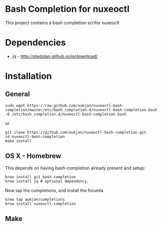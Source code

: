 # Bash Completion for nuxeoctl 

This project contains a bash completion scrifor nuxeoctl

# Dependencies

* jq - http://stedolan.github.io/jq/download/ 

# Installation

## General

```
sudo wget https://raw.github.com/aukjan/nuxeoctl-bash-completion/master/etc/bash_completion.d/nuxeoctl-bash-completion.bash -O /etc/bash_completion.d/nuxeoctl-bash-completion.bash
```

or

```
git clone https://github.com/aukjan/nuxeoctl-bash-completion.git
cd nuxeoctl-bash-completion
make install
```


## OS X - Homebrew

This depends on having bash-completion already present and setup:

````
brew install git bash-completion
brew install jq # optional dependency.
````

Now tap the completions, and install the forumla

```
brew tap aukjan/completions
brew install nuxeoctl-completion
```

## Make


